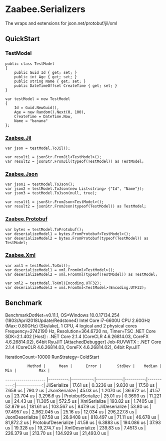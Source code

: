 # Zaabee.Serializers

The wraps and extensions for json.net/protobuf/jil/xml

## QuickStart

### TestModel

```CSharp
public class TestModel
{
    public Guid Id { get; set; }
    public int Age { get; set; }
    public string Name { get; set; }
    public DateTimeOffset CreateTime { get; set; }
}
```

```CSharp
var testModel = new TestModel
{
    Id = Guid.NewGuid(),
    Age = new Random().Next(0, 100),
    CreateTime = DateTime.Now,
    Name = "banana"
};
```

### [Zaabee.Jil](https://github.com/Mutuduxf/Zaabee.Serializers/tree/master/Zaabee.Jil)

```CSharp
var json = testModel.ToJil();

var result1 = jsonStr.FromJil<TestModel>();
var result2 = jsonStr.FromJil(typeof(TestModel)) as TestModel;
```

### [Zaabee.Json](https://github.com/Mutuduxf/Zaabee.Serializers/tree/master/Zaabee.Json)

```CSharp
var json1 = testModel.ToJson();
var json2 = testModel.ToJson(new List<string> {"Id", "Name"});
var json3 = testModel.ToJson(null, true);

var result1 = jsonStr.FromJson<TestModel>();
var result2 = jsonStr.FromJson(typeof(TestModel)) as TestModel;
```

### [Zaabee.Protobuf](https://github.com/Mutuduxf/Zaabee.Serializers/tree/master/Zaabee.Protobuf)

```CSharp
var bytes = testModel.ToProtobuf();
var deserializeModel1 = bytes.FromProtobuf<TestModel>();
var deserializeModel2 = bytes.FromProtobuf(typeof(TestModel)) as TestModel;
```

### [Zaabee.Xml](https://github.com/Mutuduxf/Zaabee.Serializers/tree/master/Zaabee.Xml)

```CSharp
var xml1 = testModel.ToXml();
var deserializeModel1 = xml.FromXml<TestModel>();
var deserializeModel2 = xml.FromXml(typeof(TestModel)) as TestModel;

var xml2 = testModel.ToXml(Encoding.UTF32);
var deserializeModel3 = xml.FromXml<TestModel>(Encoding.UTF32);
```

## Benchmark

BenchmarkDotNet=v0.11.1, OS=Windows 10.0.17134.254 (1803/April2018Update/Redstone4)
Intel Core i7-6600U CPU 2.60GHz (Max: 0.80GHz) (Skylake), 1 CPU, 4 logical and 2 physical cores
Frequency=2742190 Hz, Resolution=364.6720 ns, Timer=TSC
.NET Core SDK=2.1.402
  [Host]     : .NET Core 2.1.4 (CoreCLR 4.6.26814.03, CoreFX 4.6.26814.02), 64bit RyuJIT  [AttachedDebugger]
  Job-RUVWTX : .NET Core 2.1.4 (CoreCLR 4.6.26814.03, CoreFX 4.6.26814.02), 64bit RyuJIT

IterationCount=10000  RunStrategy=ColdStart

              Method |      Mean |      Error |       StdDev |    Median |        Min |          Max |
-------------------- |----------:|-----------:|-------------:|----------:|-----------:|-------------:|
        JilSerialize |  17.61 us |  0.3236 us |     9.830 us |  17.50 us |   7.658 us |     790.2 us |
       JsonSerialize |  45.03 us |  1.2070 us |    36.672 us |  41.57 us |  23.704 us |   3,296.6 us |
   ProtobufSerialize |  25.01 us |  0.3693 us |    11.221 us |  24.43 us |  11.305 us |     572.5 us |
        XmlSerialize | 193.82 us |  1.7405 us |    52.879 us | 181.61 us | 103.567 us |     847.9 us |
      JilDeserialize |  53.80 us | 97.4957 us | 2,962.045 us |  25.16 us |  12.034 us | 296,227.8 us |
     JsonDeserialize |  87.58 us | 26.9408 us |   818.497 us |  71.11 us |  46.678 us |  81,872.2 us |
 ProtobufDeserialize |  41.58 us |  6.3883 us |   194.086 us |  37.93 us |  19.328 us |  19,274.7 us |
      XmlDeserialize | 239.83 us |  7.4513 us |   226.379 us | 213.70 us | 134.929 us |  21,493.0 us |
